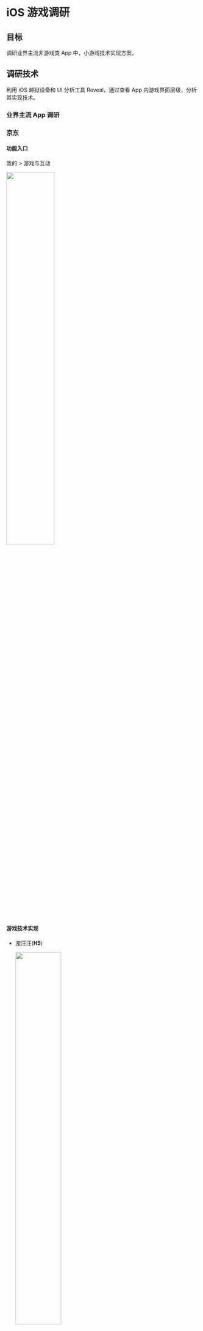 # iOS 游戏调研

## 目标

调研业界主流非游戏类 App 中，小游戏技术实现方案。

## 调研技术

利用 iOS 越狱设备和 UI 分析工具 Reveal，通过查看 App 内游戏界面层级，分析其实现技术。

### 业界主流 App 调研

### 京东

#### 功能入口

我的 > 游戏与互动

<img src="./images/game/jd_游戏与互动.png" width="50%" height="50%" />

#### 游戏技术实现

* 宠汪汪(**H5**)

  <img src="./images/game/jd_宠汪汪.png" width="50%" height="50%" />

* 摇钱树(**H5**)

  <img src="./images/game/jd_摇钱树.png" width="50%" height="50%" />

* 天天加速(**H5**)

  <img src="./images/game/jd_天天加速.png" width="50%" height="50%" />

* 种豆得豆(**H5**)

  <img src="./images/game/jd_种豆得豆.png" width="50%" height="50%" />

* 京奇世界(**RN**)

  <img src="./images/game/jd_京奇世界.png" width="50%" height="50%" />

## 美团

#### 功能入口

首页 > 更多 > 娱乐

<img src="./images/game/mt.png" width="50%" height="50%" />

#### 游戏入口

* 免费领水果(**H5**)

  <img src="./images/game/mt_免费领水果.png" width="50%" height="50%" />

* 袋鼠快跑(**H5**)

  <img src="./images/game/mt_袋鼠快跑.png" width="50%" height="50%" />

### 淘宝

#### 功能入口

我的淘宝 > 频道广场 > 互动娱乐

<img src="./images/game/tb.png" width="50%" height="50%" />

#### 游戏技术实现

* 天猫农场(**H5**)

  <img src="./images/game/tb_天猫农场2.png" width="50%" height="50%" />

  <img src="./images/game/tb_天猫农场.png" width="50%" height="50%" />

* 金币庄园（**H5**）

  <img src="./images/game/tb_金币庄园.png" width="50%" height="50%" />

### 支付宝

#### 功能入口

首页 > 更多 > 教育公益

<img src="./images/game/alipay.png" width="50%" height="50%" />

#### 游戏技术实现

* 蚂蚁森林（**H5**）

  <img src="./images/game/alipay_蚂蚁森林.png" width="50%" height="50%" />

* 蚂蚁庄园（**H5**）

  <img src="./images/game/alipay_蚂蚁庄园.png" width="50%" height="50%" />


### 拼多多

#### 功能入口

首页 > 多多果园/多多爱消除/多多赚大钱

<img src="./images/game/pdd.png" width="50%" height="50%" />

#### 游戏技术实现

* 多多果园（H5）

  <img src="./images/game/pdd_多多果园.png" width="50%" height="50%" />

* 多多爱消除（H5）

  <img src="./images/game/pdd_多多爱消除.png" width="50%" height="50%" />

* 多多赚大钱（H5）

  <img src="./images/game/pdd_多多赚大钱.png" width="50%" height="50%" />

### 微信

#### 功能入口

发现 > 游戏

<img src="./images/game/pdd_多多赚大钱.png" width="50%" height="50%" />

#### 游戏技术实现

* 欢乐斗地主(WAOpenGLView/EJJavaScriptView/EAGLView)

  <img src="./images/game/wx_欢乐麻将.png" width="50%" height="50%" />

* 腾讯桌球(WAOpenGLView/EJJavaScriptView/EAGLView)

  <img src="./images/game/wx_腾讯桌球.png" width="50%" height="50%" />

* 欢乐麻将(WAOpenGLView/EJJavaScriptView/EAGLView)

  <img src="./images/game/wx_欢乐斗地主.png" width="50%" height="50%" />

## 总结

App 名称 | 游戏 | 实现技术
----|----|------
京东 | 宠汪汪、摇钱树、京奇世界、天天加速、种豆得豆 | 京奇世界使用 RN 实现，其他用 H5 实现
美团 | 袋鼠快跑、免费领水果 | H5
拼多多 | 多多果园、多多爱消除、多多赚大钱 | H5
支付宝 | 蚂蚁森林、蚂蚁庄园 | H5
淘宝 | 天猫农场、金币庄园 | H5
微信 | 欢乐斗地主、腾讯桌球、欢乐麻将 | WAOpenGLView/EJJavaScriptView/EAGLView

目前业界主流 App 中的小游戏主要使用 H5 实现，微信里边一些免下载的游戏没有使用 WKWebView，而是使用 `OpenGL`、`EJJavaScriptView` 实现，具体技术需要进一步研究。